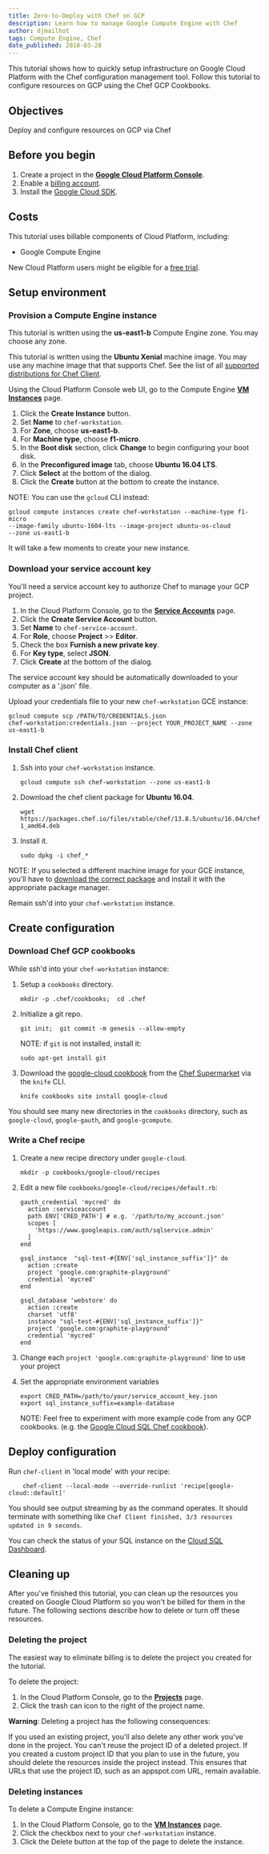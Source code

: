 ```yaml
---
title: Zero-to-Deploy with Chef on GCP
description: Learn how to manage Google Compute Engine with Chef
author: djmailhot
tags: Compute Engine, Chef
date_published: 2018-03-28
---
```


This tutorial shows how to quickly setup infrastructure on Google Cloud Platform
with the Chef configuration management tool. Follow this tutorial to configure
resources on GCP using the Chef GCP Cookbooks.

## Objectives

Deploy and configure resources on GCP via Chef

## Before you begin

1. Create a project in the **[Google Cloud Platform Console](https://console.cloud.google.com/project)**.
1. Enable a [billing account](https://cloud.google.com/billing/docs/how-to/manage-billing-account).
1. Install the [Google Cloud SDK](https://cloud.google.com/sdk/).

## Costs

This tutorial uses billable components of Cloud Platform, including:

+   Google Compute Engine

New Cloud Platform users might be eligible for a [free trial](https://cloud.google.com/free-trial).

## Setup environment

### Provision a Compute Engine instance

This tutorial is written using the **us-east1-b** Compute Engine zone. You may
choose any zone.

This tutorial is written using the **Ubuntu Xenial** machine image. You may use
any machine image that that supports Chef. See the list of all
[supported distributions for Chef Client](https://downloads.chef.io/chef).

Using the Cloud Platform Console web UI, go to the Compute Engine 
**[VM Instances](https://console.cloud.google.com/compute/instances)** page.

1.  Click the **Create Instance** button.
1.  Set **Name** to `chef-workstation`.
1.  For **Zone**, choose **us-east1-b**.
1.  For **Machine type**, choose **f1-micro**.
1.  In the **Boot disk** section, click **Change** to begin configuring your
    boot disk.
1.  In the **Preconfigured image** tab, choose **Ubuntu 16.04 LTS**.
1.  Click **Select** at the bottom of the dialog.
1.  Click the **Create** button at the bottom to create the instance.

NOTE: You can use the `gcloud` CLI instead:

    gcloud compute instances create chef-workstation --machine-type f1-micro
    --image-family ubuntu-1604-lts --image-project ubuntu-os-cloud
    --zone us-east1-b

It will take a few moments to create your new instance.

### Download your service account key

You'll need a service account key to authorize Chef to manage your GCP project.

1.  In the Cloud Platform Console, go to the **[Service
    Accounts](https://console.cloud.google.com/iam-admin/serviceaccounts)**
    page.
1.  Click the **Create Service Account** button.
1.  Set **Name** to `chef-service-account`.
1.  For **Role**, choose **Project** >> **Editor**.
1.  Check the box **Furnish a new private key**.
1.  For **Key type**, select **JSON**.
1.  Click **Create** at the bottom of the dialog.

The service account key should be automatically downloaded to your computer as a
'.json' file.

Upload your credentials file to your new `chef-workstation` GCE instance:

    gcloud compute scp /PATH/TO/CREDENTIALS.json
    chef-workstation:credentials.json --project YOUR_PROJECT_NAME --zone
    us-east1-b

### Install Chef client

1.  Ssh into your `chef-workstation` instance.

        gcloud compute ssh chef-workstation --zone us-east1-b

1.  Download the chef client package for **Ubuntu 16.04**.

        wget https://packages.chef.io/files/stable/chef/13.8.5/ubuntu/16.04/chef_13.8.5-1_amd64.deb

1.  Install it.

        sudo dpkg -i chef_*

NOTE: If you selected a different machine image for your GCE instance, you'll
have to [download the correct package](https://downloads.chef.io/chef) and
install it with the appropriate package manager.

Remain ssh'd into your `chef-workstation` instance.

## Create configuration

### Download Chef GCP cookbooks

While ssh'd into your `chef-workstation` instance:

1.  Setup a `cookbooks` directory.

        mkdir -p .chef/cookbooks;  cd .chef

1.  Initialize a git repo.

        git init;  git commit -m genesis --allow-empty

    NOTE: if `git` is not installed, install it:

        sudo apt-get install git

1.  Download the
    [google-cloud cookbook](https://supermarket.chef.io/cookbooks/google-cloud)
    from the [Chef Supermarket](https://supermarket.chef.io/) via the `knife`
    CLI.

        knife cookbooks site install google-cloud

You should see many new directories in the `cookbooks` directory, such as
`google-cloud`, `google-gauth`, and `google-gcompute`.

### Write a Chef recipe

1.  Create a new recipe directory under `google-cloud`.

        mkdir -p cookbooks/google-cloud/recipes

1.  Edit a new file `cookbooks/google-cloud/recipes/default.rb`:

        gauth_credential 'mycred' do
          action :serviceaccount
          path ENV['CRED_PATH'] # e.g. '/path/to/my_account.json'
          scopes [
            'https://www.googleapis.com/auth/sqlservice.admin'
          ]
        end

        gsql_instance  "sql-test-#{ENV['sql_instance_suffix']}" do
          action :create
          project 'google.com:graphite-playground'
          credential 'mycred'
        end

        gsql_database 'webstore' do
          action :create
          charset 'utf8'
          instance "sql-test-#{ENV['sql_instance_suffix']}"
          project 'google.com:graphite-playground'
          credential 'mycred'
        end

1.  Change each `project 'google.com:graphite-playground'` line to use your
    project

1.  Set the appropriate environment variables

        export CRED_PATH=/path/to/your/service_account_key.json
        export sql_instance_suffix=example-database

    NOTE: Feel free to experiment with more example code from any GCP cookbooks.
    (e.g. the [Google Cloud SQL Chef
    cookbook](https://github.com/GoogleCloudPlatform/chef-google-sql#example)).

## Deploy configuration

Run `chef-client` in 'local mode' with your recipe:

        chef-client --local-mode --override-runlist 'recipe[google-cloud::default]'

You should see output streaming by as the command operates. It should terminate
with something like `Chef Client finished, 3/3 resources updated in 9 seconds`.

You can check the status of your SQL instance on the [Cloud SQL
Dashboard](https://console.cloud.google.com/sql/instances).

## Cleaning up

After you've finished this tutorial, you can clean up the resources you created
on Google Cloud Platform so you won't be billed for them in the future. The
following sections describe how to delete or turn off these resources.

### Deleting the project

The easiest way to eliminate billing is to delete the project you created for
the tutorial.

To delete the project:

1.  In the Cloud Platform Console, go to the
    **[Projects](https://console.cloud.google.com/iam-admin/projects)** page.
1.  Click the trash can icon to the right of the project name.

**Warning**: Deleting a project has the following consequences:

If you used an existing project, you'll also delete any other work you've done
in the project. You can't reuse the project ID of a deleted project. If you
created a custom project ID that you plan to use in the future, you should
delete the resources inside the project instead. This ensures that URLs that use
the project ID, such as an appspot.com URL, remain available.

### Deleting instances

To delete a Compute Engine instance:

1.  In the Cloud Platform Console, go to the **[VM
    Instances](https://console.cloud.google.com/compute/instances)** page.
1.  Click the checkbox next to your `chef-workstation` instance.
1.  Click the Delete button at the top of the page to delete the instance.

